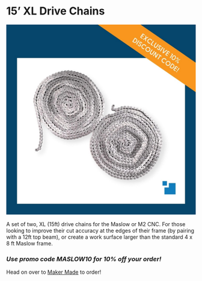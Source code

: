 # 15’ XL Drive Chains

![Maslow Original Kit Contents](https://raw.githubusercontent.com/MaslowCommunityGarden/3-Bit-CNC-Starter-Pack/Updates-August-2021/15_Chains.jpg)

A set of two, XL (15ft) drive chains for the Maslow or M2 CNC.  For those looking to improve their cut accuracy at the edges of their frame (by pairing with a 12ft top beam), or create a work surface larger than the standard 4 x 8 ft Maslow frame.

### ***Use promo code MASLOW10 for 10% off your order!***  

Head on over to [Maker Made](https://makermade.com/collections/all/products/maslow-m2-cnc-15ft-drive-chains-2-chain-slack-sprocket-accessory) to order!
